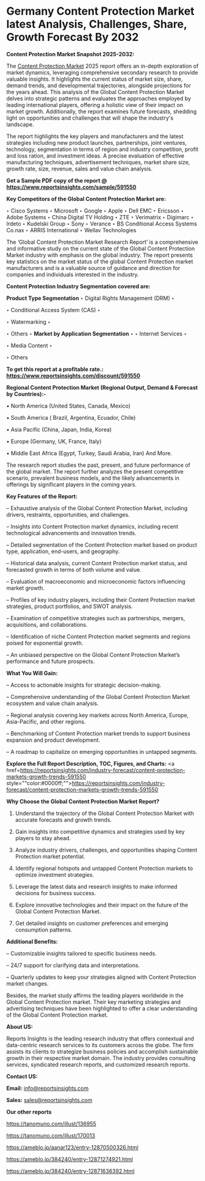 # Germany Content Protection Market latest Analysis, Challenges, Share, Growth Forecast By 2032

<strong>Content Protection Market Snapshot 2025-2032:</strong>

The <a href=https://www.reportsinsights.com/sample/591550>Content Protection Market</a> 2025 report offers an in-depth exploration of market dynamics, leveraging comprehensive secondary research to provide valuable insights. It highlights the current status of market size, share, demand trends, and developmental trajectories, alongside projections for the years ahead. This analysis of the Global Content Protection Market delves into strategic patterns and evaluates the approaches employed by leading international players, offering a holistic view of their impact on market growth. Additionally, the report examines future forecasts, shedding light on opportunities and challenges that will shape the industry's landscape.

The report highlights the key players and manufacturers and the latest strategies including new product launches, partnerships, joint ventures, technology, segmentation in terms of region and industry competition, profit and loss ration, and investment ideas. A precise evaluation of effective manufacturing techniques, advertisement techniques, market share size, growth rate, size, revenue, sales and value chain analysis.

<strong>Get a Sample PDF copy of the report @ <a href=https://www.reportsinsights.com/sample/591550 style=color:#0000ff;>https://www.reportsinsights.com/sample/591550</a></strong>

<strong>Key Competitors of the Global Content Protection Market are:</strong>

‣ Cisco Systems
‣ Microsoft
‣ Google
‣ Apple
‣ Dell EMC
‣ Ericsson
‣ Adobe Systems
‣ China Digital TV Holding
‣ ZTE
‣ Verimatrix
‣ Digimarc
‣ Irdeto
‣ Kudelski Group
‣ Sony
‣ Verance
‣ BS Conditional Access Systems Co.nax
‣ ARRIS International
‣ Wellav Technologies

The ‘Global Content Protection Market Research Report’ is a comprehensive and informative study on the current state of the Global Content Protection Market industry with emphasis on the global industry. The report presents key statistics on the market status of the global Content Protection market manufacturers and is a valuable source of guidance and direction for companies and individuals interested in the industry.

<strong>Content Protection Industry Segmentation covered are:</strong>

<strong>Product Type Segmentation</strong>
‣
Digital Rights Management (DRM)
‣ 

‣ Conditional Access System (CAS)
‣ 

‣ Watermarking
‣ 

‣ Others
‣ 
<strong>Market by Application Segmentation</strong>
‣
‣  Internet Services
‣ 

‣ Media Content
‣ 

‣ Others

<strong>To get this report at a profitable rate.: <a href=https://www.reportsinsights.com/discount/591550 style=color:#0000ff;>https://www.reportsinsights.com/discount/591550</a></strong>

<strong>Regional Content Protection Market (Regional Output, Demand &amp; Forecast by Countries):-</strong>

• North America (United States, Canada, Mexico)

• South America ( Brazil, Argentina, Ecuador, Chile)

• Asia Pacific (China, Japan, India, Korea)

• Europe (Germany, UK, France, Italy)

• Middle East Africa (Egypt, Turkey, Saudi Arabia, Iran) And More.

The research report studies the past, present, and future performance of the global market. The report further analyzes the present competitive scenario, prevalent business models, and the likely advancements in offerings by significant players in the coming years.

<strong>Key Features of the Report:</strong>

– Exhaustive analysis of the Global Content Protection Market, including drivers, restraints, opportunities, and challenges.

– Insights into Content Protection market dynamics, including recent technological advancements and innovation trends.

– Detailed segmentation of the Content Protection market based on product type, application, end-users, and geography.

– Historical data analysis, current Content Protection market status, and forecasted growth in terms of both volume and value.

– Evaluation of macroeconomic and microeconomic factors influencing market growth.

– Profiles of key industry players, including their Content Protection market strategies, product portfolios, and SWOT analysis.

– Examination of competitive strategies such as partnerships, mergers, acquisitions, and collaborations.

– Identification of niche Content Protection market segments and regions poised for exponential growth.

– An unbiased perspective on the Global Content Protection Market’s performance and future prospects.

<strong>What You Will Gain:</strong>

– Access to actionable insights for strategic decision-making.

– Comprehensive understanding of the Global Content Protection Market ecosystem and value chain analysis.

– Regional analysis covering key markets across North America, Europe, Asia-Pacific, and other regions.

– Benchmarking of Content Protection market trends to support business expansion and product development.

– A roadmap to capitalize on emerging opportunities in untapped segments.

<strong>Explore the Full Report Description, TOC, Figures, and Charts:</strong>
<a href=https://reportsinsights.com/industry-forecast/content-protection-markets-growth-trends-591550 style=""color:#0000ff;"">https://reportsinsights.com/industry-forecast/content-protection-markets-growth-trends-591550</a>

<strong>Why Choose the Global Content Protection Market Report?</strong>

1. Understand the trajectory of the Global Content Protection Market with accurate forecasts and growth trends.

2. Gain insights into competitive dynamics and strategies used by key players to stay ahead.

3. Analyze industry drivers, challenges, and opportunities shaping Content Protection market potential.

4. Identify regional hotspots and untapped Content Protection markets to optimize investment strategies.

5. Leverage the latest data and research insights to make informed decisions for business success.

6. Explore innovative technologies and their impact on the future of the Global Content Protection Market.

7. Get detailed insights on customer preferences and emerging consumption patterns.

<strong>Additional Benefits:</strong>

– Customizable insights tailored to specific business needs.

– 24/7 support for clarifying data and interpretations.

– Quarterly updates to keep your strategies aligned with Content Protection market changes.

Besides, the market study affirms the leading players worldwide in the Global Content Protection market. Their key marketing strategies and advertising techniques have been highlighted to offer a clear understanding of the Global Content Protection market.

<strong><strong>About US</strong>:</strong>

Reports Insights is the leading research industry that offers contextual and data-centric research services to its customers across the globe. The firm assists its clients to strategize business policies and accomplish sustainable growth in their respective market domain. The industry provides consulting services, syndicated research reports, and customized research reports.

<strong>Contact US:</strong>

<p class=><b>Email:</b> <a href=mailto:info@reportsinsights.com>info@reportsinsights.com</a></p>
<p class=><b>Sales:</b> <a href=mailto:sales@reportsinsights.com>sales@reportsinsights.com</a></p>

<strong>Our other reports</strong>

<a href=https://tanomuno.com/illust/136955>https://tanomuno.com/illust/136955</a>

<a href=https://tanomuno.com/illust/170013>https://tanomuno.com/illust/170013</a>

<a href=https://ameblo.jp/aanar123/entry-12870500326.html>https://ameblo.jp/aanar123/entry-12870500326.html</a>

<a href=https://ameblo.jp/384240/entry-12871274921.html>https://ameblo.jp/384240/entry-12871274921.html</a>

<a href=https://ameblo.jp/384240/entry-12871636392.html>https://ameblo.jp/384240/entry-12871636392.html</a>
